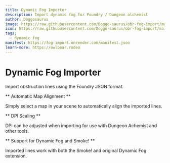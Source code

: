 ```yaml
---
title: Dynamic Fog Importer
description: Import dynamic fog for Foundry / Dungeon alchemist
author: Doggosaurus
image: https://raw.githubusercontent.com/Doggo-saurus/obr-fog-import/main/public/icon.svg 
icon: https://raw.githubusercontent.com/Doggo-saurus/obr-fog-import/main/public/logo.png
tags:
  - dynamic fog
manifest: https://fog-import.onrender.com/manifest.json
learn-more: https://owlbear.rodeo
---
```


# Dynamic Fog Importer

Import obstruction lines using the Foundry JSON format.

** Automatic Map Alignment **

Simply select a map in your scene to automatically align the imported lines.

** DPI Scaling **

DPI can be adjusted when importing for use with Dungeon Achemist and other tools.

** Support for Dynamic Fog and Smoke! **

Imported lines work with both the Smoke! and original Dynamic Fog extension.

